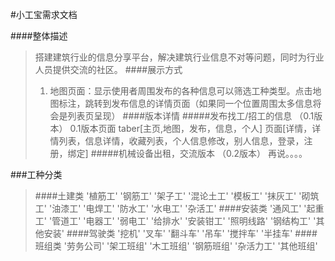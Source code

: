 #小工宝需求文档


####整体描述
>搭建建筑行业的信息分享平台，解决建筑行业信息不对等问题，同时为行业人员提供交流的社区。
####展示方式
>1. 地图页面：显示使用者周围发布的各种信息可以筛选工种类型。点击地图标注，跳转到发布信息的详情页面（如果同一个位置周围太多信息将会是列表页呈现）
####版本详情
>#####发布找工/招工的信息 （0.1版本）
>0.1版本页面
>taber[主页,地图，发布，信息，个人]
>页面[详情，详情列表，信息详情，收藏列表，个人信息修改，别人信息，登录，注册，绑定]
>#####机械设备出租，交流版本 （0.2版本）
>再说。。。。


###工种分类
>####土建类
>    '植筋工'
    '钢筋工'
    '架子工'
    '混论土工'
    '模板工'
    '抹灰工'
    '砌筑工'
    '油漆工'
    '电焊工'
    '防水工'
    '水电工'
    '杂活工'
>####安装类
>    '通风工'
    '起重工'
    '管道工'
    '电器工'
    '弱电工'
    '给排水'
    '安装钳工'
    '照明线路'
    '钢结构工'
    '其他安装'
>####驾驶类
>    '挖机'
    '叉车'
    '翻斗车'
    '吊车'
    '搅拌车'
    '半挂车'
>####班组类
>    '劳务公司'
    '架工班组'
    '木工班组'
    '钢筋班组'
    '杂活力工'
    '其他班组'